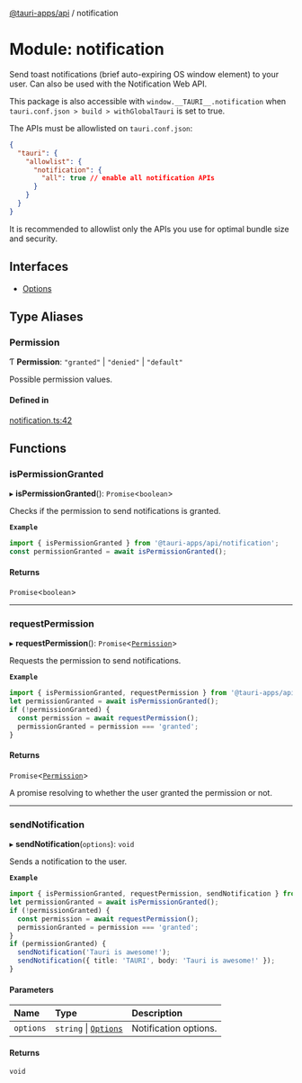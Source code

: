 [@tauri-apps/api](../README.md) / notification

# Module: notification

Send toast notifications (brief auto-expiring OS window element) to your user.
Can also be used with the Notification Web API.

This package is also accessible with `window.__TAURI__.notification` when `tauri.conf.json > build > withGlobalTauri` is set to true.

The APIs must be allowlisted on `tauri.conf.json`:
```json
{
  "tauri": {
    "allowlist": {
      "notification": {
        "all": true // enable all notification APIs
      }
    }
  }
}
```
It is recommended to allowlist only the APIs you use for optimal bundle size and security.

## Interfaces

- [Options](../interfaces/notification.Options.md)

## Type Aliases

### Permission

Ƭ **Permission**: ``"granted"`` \| ``"denied"`` \| ``"default"``

Possible permission values.

#### Defined in

[notification.ts:42](https://github.com/tauri-apps/tauri/blob/95abf48/tooling/api/src/notification.ts#L42)

## Functions

### isPermissionGranted

▸ **isPermissionGranted**(): `Promise`<`boolean`\>

Checks if the permission to send notifications is granted.

**`Example`**

```typescript
import { isPermissionGranted } from '@tauri-apps/api/notification';
const permissionGranted = await isPermissionGranted();
```

#### Returns

`Promise`<`boolean`\>

___

### requestPermission

▸ **requestPermission**(): `Promise`<[`Permission`](notification.md#permission)\>

Requests the permission to send notifications.

**`Example`**

```typescript
import { isPermissionGranted, requestPermission } from '@tauri-apps/api/notification';
let permissionGranted = await isPermissionGranted();
if (!permissionGranted) {
  const permission = await requestPermission();
  permissionGranted = permission === 'granted';
}
```

#### Returns

`Promise`<[`Permission`](notification.md#permission)\>

A promise resolving to whether the user granted the permission or not.

___

### sendNotification

▸ **sendNotification**(`options`): `void`

Sends a notification to the user.

**`Example`**

```typescript
import { isPermissionGranted, requestPermission, sendNotification } from '@tauri-apps/api/notification';
let permissionGranted = await isPermissionGranted();
if (!permissionGranted) {
  const permission = await requestPermission();
  permissionGranted = permission === 'granted';
}
if (permissionGranted) {
  sendNotification('Tauri is awesome!');
  sendNotification({ title: 'TAURI', body: 'Tauri is awesome!' });
}
```

#### Parameters

| Name | Type | Description |
| :------ | :------ | :------ |
| `options` | `string` \| [`Options`](../interfaces/notification.Options.md) | Notification options. |

#### Returns

`void`
